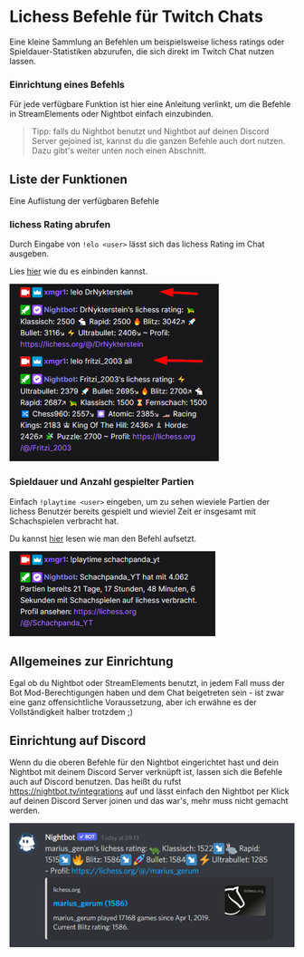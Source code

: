 # Lichess Befehle für Twitch Chats

Eine kleine Sammlung an Befehlen um beispielsweise lichess ratings oder Spieldauer-Statistiken abzurufen, die sich
direkt im Twitch Chat nutzen lassen.

### Einrichtung eines Befehls

Für jede verfügbare Funktion ist hier eine Anleitung verlinkt, um die Befehle in StreamElements oder Nightbot einfach
einzubinden.

> Tipp: falls du Nightbot benutzt und Nightbot auf deinen Discord Server gejoined
> ist, kannst du die ganzen Befehle auch dort nutzen. Dazu gibt's weiter unten noch einen Abschnitt.

## Liste der Funktionen

Eine Auflistung der verfügbaren Befehle

### lichess Rating abrufen

Durch Eingabe von `!elo <user>` lässt sich das lichess Rating im Chat ausgeben.

Lies [hier](de/rating.md) wie du es einbinden kannst.

![lichess rating](images/lichess-rating-example.png)

### Spieldauer und Anzahl gespielter Partien

Einfach `!playtime <user>` eingeben, um zu sehen wieviele Partien der lichess Benutzer bereits gespielt und wieviel Zeit
er insgesamt mit Schachspielen verbracht hat.

Du kannst [hier](de/playtime.md) lesen wie man den Befehl aufsetzt.

![Playtime](images/playtime-example.png)

## Allgemeines zur Einrichtung

Egal ob du Nightbot oder StreamElements benutzt, in jedem Fall muss der Bot Mod-Berechtigungen haben und dem Chat
beigetreten sein - ist zwar eine ganz offensichtliche Voraussetzung, aber ich erwähne es der Vollständigkeit halber trotzdem ;)

## Einrichtung auf Discord

Wenn du die oberen Befehle für den Nightbot eingerichtet hast und dein Nightbot mit deinem Discord Server verknüpft ist,
lassen sich die Befehle auch auf Discord benutzen. Das heißt du rufst https://nightbot.tv/integrations auf und lässt
einfach den Nightbot per Klick auf deinen Discord Server joinen und das war's, mehr muss nicht gemacht werden.

![Nightbot auf Discord](images/nightbot-discord.png)

